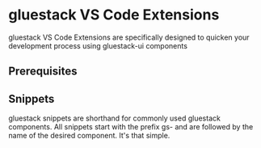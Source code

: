 # gluestack VS Code Extensions

gluestack VS Code Extensions are specifically designed to quicken your development process using gluestack-ui components

## Prerequisites

## Snippets

gluestack snippets are shorthand for commonly used gluestack components. All snippets start with the prefix gs- and are followed by the name of the desired component. It's that simple.
